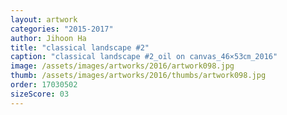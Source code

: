 ```yaml
---
layout: artwork
categories: "2015-2017"
author: Jihoon Ha
title: "classical landscape #2"
caption: "classical landscape #2_oil on canvas_46×53㎝_2016"
image: /assets/images/artworks/2016/artwork098.jpg
thumb: /assets/images/artworks/2016/thumbs/artwork098.jpg
order: 17030502
sizeScore: 03
---
```

